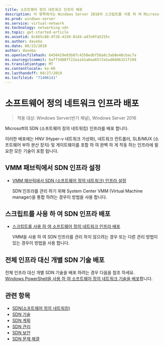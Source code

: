 ```yaml
---
title: 소프트웨어 정의 네트워크 인프라 배포
description: 이 항목에서는 Windows Server 2016의 스크립트를 사용 하 여 Microsoft SDN (소프트웨어 정의 네트워크) 인프라를 배포 하는 방법에 대 한 항목의 링크를 제공 합니다.
ms.prod: windows-server
ms.service: virtual-network
ms.technology: networking-sdn
ms.topic: get-started-article
ms.assetid: 6c665c88-df28-4150-81d4-a47e9fa5255c
ms.author: daveba
ms.date: 08/23/2018
author: daveba
ms.openlocfilehash: 6450419e03b07c4350edbf58a8c3ab8e48cbac7a
ms.sourcegitcommit: 6aff3d88ff22ea141a6ea6572a5ad8dd6321f199
ms.translationtype: MT
ms.contentlocale: ko-KR
ms.lasthandoff: 09/27/2019
ms.locfileid: "71406141"
---
```

# <a name="deploy-a-software-defined-network-infrastructure"></a>소프트웨어 정의 네트워크 인프라 배포

>적용 대상: Windows Server(반기 채널), Windows Server 2016

Microsoft의 SDN (소프트웨어 정의 네트워킹) 인프라를 배포 합니다.   
  
이러한 배포에는 HNV (Hyper-v 네트워크 가상화), 네트워크 컨트롤러, SLB/MUX (소프트웨어 부하 분산 장치) 및 게이트웨이를 포함 하 여 완벽 하 게 작동 하는 인프라에 필요한 모든 기술이 포함 됩니다.  
  
## <a name="set-up-sdn-infrastructure-in-the-vmm-fabric"></a>VMM 패브릭에서 SDN 인프라 설정



  
-   [VMM 패브릭에서 SDN (소프트웨어 정의 네트워크) 인프라 설정](https://docs.microsoft.com/system-center/vmm/deploy-sdn)  
  
    SDN 인프라를 관리 하기 위해 System Center VMM (Virtual Machine manager)을 통합 하려는 경우이 방법을 사용 합니다.  
 
## <a name="deploy-sdn-infrastructure-using-scripts"></a>스크립트를 사용 하 여 SDN 인프라 배포
 
-   [스크립트를 사용 하 여 소프트웨어 정의 네트워크 인프라 배포](../../sdn/deploy/Deploy-a-Software-Defined-Network-infrastructure-using-scripts.md)  
  
    VMM을 사용 하 여 SDN 인프라를 관리 하지 않으려는 경우 또는 다른 관리 방법이 있는 경우이 방법을 사용 합니다.  


## <a name="deploy-individual-sdn-technologies-instead-of-an-entire-infrastructure"></a>전체 인프라 대신 개별 SDN 기술 배포  
 전체 인프라 대신 개별 SDN 기술을 배포 하려는 경우 다음을 참조 하세요.  
[Windows PowerShell을 사용 하 여 소프트웨어 정의 네트워크 기술을 배포](Deploy-Software-Defined-Network-Technologies-using-Windows-PowerShell.md)합니다.    
  




  


## <a name="related-topics"></a>관련 항목
- [SDN(소프트웨어 정의 네트워킹)](../Software-Defined-Networking--SDN-.md)  
- [SDN 기술](../technologies/Software-Defined-Networking-Technologies.md)  
- [SDN 계획](../plan/plan-a-software-defined-network-infrastructure.md)  
- [SDN 관리](../manage/manage-sdn.md)
- [SDN 보안](../security/sdn-security-top.md)
- [SDN 문제 해결](../troubleshoot/Troubleshoot-Software-Defined-Networking.md)